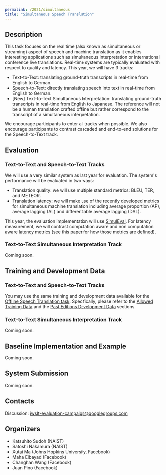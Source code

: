 ```yaml
---
permalink: /2021/simultaneous
title: "Simultaneous Speech Translation"
---
```


## Description

<!-- the task, the languages, and the type of data -->

This task focuses on the real time (also known as simultaneous or streaming) aspect of speech and machine translation as it enables interesting applications such as simultaneous interpretation or international conference live translations. Real-time systems are typically evaluated with respect to quality and latency. This year, we will have 3 tracks:

* Text-to-Text: translating ground-truth transcripts in real-time from English to German.
* Speech-to-Text: directly translating speech into text in real-time from English to German.
* [New] Text-to-Text Simultaneous Interpretation: translating ground-truth transcripts in real-time from English to Japanese. The reference will not be a human translation crafted offline but rather correspond to the transcript of a simultaneous interpretation.

We encourage participants to enter all tracks when possible. We also encourage participants to contrast cascaded and end-to-end solutions for the Speech-to-Text track.

## Evaluation

### Text-to-Text and Speech-to-Text Tracks

We will use a very similar system as last year for evaluation. The system's performance will be evaluated in two ways:

* Translation quality: we will use multiple standard metrics: BLEU, TER, and METEOR.
* Translation latency: we will make use of the recently developed metrics for simultaneous machine translation including average proportion (AP), average lagging (AL) and differentiable average lagging (DAL).

This year, the evaluation implementation will use [SimulEval](https://github.com/facebookresearch/SimulEval). For latency measurement, we will contrast computation aware and non computation aware latency metrics (see this [paper](https://arxiv.org/abs/2007.16193) for how those metrics are defined).

### Text-to-Text Simultaneous Interpretation Track

Coming soon.

## Training and Development Data

### Text-to-Text and Speech-to-Text Tracks

You may use the same training and development data available for the [Offline Speech Translation task](https://iwslt.org/2021/offline). Specifically, please refer to the [Allowed Training Data](https://iwslt.org/2021/offline#allowed-training-data) and the [Past Editions Development Data](https://iwslt.org/2021/offline#past-editions-development-data) sections.

### Text-to-Text Simultaneous Interpretation Track

Coming soon.

## Baseline Implementation and Example

Coming soon.

## System Submission

Coming soon.

## Contacts

Discussion: iwslt-evaluation-campaign@googlegroups.com

## Organizers

<!-- list of names and affiliations -->

* Katsuhito Sudoh (NAIST)
* Satoshi Nakamura (NAIST)
* Xutai Ma (Johns Hopkins University, Facebook)
* Maha Elbayad (Facebook)
* Changhan Wang (Facebook)
* Juan Pino (Facebook)

<!-- Markdown notes: comments can be formed as above; bulleted lines start with a - ; if you want to have a line break either put a blank line in between the text or leave two spaces at the end of the line -->
